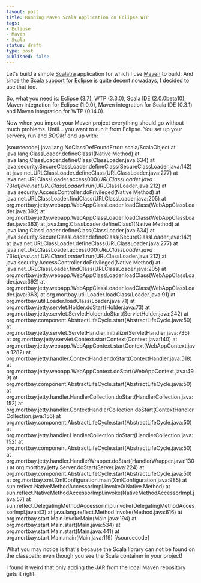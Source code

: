 ```yaml
--- 
layout: post
title: Running Maven Scala Application on Eclipse WTP
tags: 
- Eclipse
- Maven
- Scala
status: draft
type: post
published: false
---
```


Let's build a simple <a href="http://www.scalatra.org/">Scalatra</a> application for which I use <a href="http://maven.apache.org/">Maven</a> to build. And since the <a href="http://www.scala-ide.org/">Scala support for Eclipse</a> is quite decent nowadays, I decided to use that too.

So, what you need is: Eclipse (3.7), WTP (3.3.0), Scala IDE (2.0.0beta10), Maven integration for Eclipse (1.0.0), Maven integration for Scala IDE (0.3.1) and Maven integration for WTP (0.14.0).

Now when you import your Maven project everything should go without much problems. Until... you want to run it from Eclipse. You set up your servers, run and <em>BOOM!</em> end up with:

[sourcecode]
java.lang.NoClassDefFoundError: scala/ScalaObject
	at java.lang.ClassLoader.defineClass1(Native Method)
	at java.lang.ClassLoader.defineClass(ClassLoader.java:634)
	at java.security.SecureClassLoader.defineClass(SecureClassLoader.java:142)
	at java.net.URLClassLoader.defineClass(URLClassLoader.java:277)
	at java.net.URLClassLoader.access$000(URLClassLoader.java:73)
	at java.net.URLClassLoader$1.run(URLClassLoader.java:212)
	at java.security.AccessController.doPrivileged(Native Method)
	at java.net.URLClassLoader.findClass(URLClassLoader.java:205)
	at org.mortbay.jetty.webapp.WebAppClassLoader.loadClass(WebAppClassLoader.java:392)
	at org.mortbay.jetty.webapp.WebAppClassLoader.loadClass(WebAppClassLoader.java:363)
	at java.lang.ClassLoader.defineClass1(Native Method)
	at java.lang.ClassLoader.defineClass(ClassLoader.java:634)
	at java.security.SecureClassLoader.defineClass(SecureClassLoader.java:142)
	at java.net.URLClassLoader.defineClass(URLClassLoader.java:277)
	at java.net.URLClassLoader.access$000(URLClassLoader.java:73)
	at java.net.URLClassLoader$1.run(URLClassLoader.java:212)
	at java.security.AccessController.doPrivileged(Native Method)
	at java.net.URLClassLoader.findClass(URLClassLoader.java:205)
	at org.mortbay.jetty.webapp.WebAppClassLoader.loadClass(WebAppClassLoader.java:392)
	at org.mortbay.jetty.webapp.WebAppClassLoader.loadClass(WebAppClassLoader.java:363)
	at org.mortbay.util.Loader.loadClass(Loader.java:91)
	at org.mortbay.util.Loader.loadClass(Loader.java:71)
	at org.mortbay.jetty.servlet.Holder.doStart(Holder.java:73)
	at org.mortbay.jetty.servlet.ServletHolder.doStart(ServletHolder.java:242)
	at org.mortbay.component.AbstractLifeCycle.start(AbstractLifeCycle.java:50)
	at org.mortbay.jetty.servlet.ServletHandler.initialize(ServletHandler.java:736)
	at org.mortbay.jetty.servlet.Context.startContext(Context.java:140)
	at org.mortbay.jetty.webapp.WebAppContext.startContext(WebAppContext.java:1282)
	at org.mortbay.jetty.handler.ContextHandler.doStart(ContextHandler.java:518)
	at org.mortbay.jetty.webapp.WebAppContext.doStart(WebAppContext.java:499)
	at org.mortbay.component.AbstractLifeCycle.start(AbstractLifeCycle.java:50)
	at org.mortbay.jetty.handler.HandlerCollection.doStart(HandlerCollection.java:152)
	at org.mortbay.jetty.handler.ContextHandlerCollection.doStart(ContextHandlerCollection.java:156)
	at org.mortbay.component.AbstractLifeCycle.start(AbstractLifeCycle.java:50)
	at org.mortbay.jetty.handler.HandlerCollection.doStart(HandlerCollection.java:152)
	at org.mortbay.component.AbstractLifeCycle.start(AbstractLifeCycle.java:50)
	at org.mortbay.jetty.handler.HandlerWrapper.doStart(HandlerWrapper.java:130)
	at org.mortbay.jetty.Server.doStart(Server.java:224)
	at org.mortbay.component.AbstractLifeCycle.start(AbstractLifeCycle.java:50)
	at org.mortbay.xml.XmlConfiguration.main(XmlConfiguration.java:985)
	at sun.reflect.NativeMethodAccessorImpl.invoke0(Native Method)
	at sun.reflect.NativeMethodAccessorImpl.invoke(NativeMethodAccessorImpl.java:57)
	at sun.reflect.DelegatingMethodAccessorImpl.invoke(DelegatingMethodAccessorImpl.java:43)
	at java.lang.reflect.Method.invoke(Method.java:616)
	at org.mortbay.start.Main.invokeMain(Main.java:194)
	at org.mortbay.start.Main.start(Main.java:534)
	at org.mortbay.start.Main.start(Main.java:441)
	at org.mortbay.start.Main.main(Main.java:119)
[/sourcecode]

What you may notice is that's because the Scala library can not be found on the classpath; even though you see the Scala container in your project!

I found it weird that only adding the JAR from the local Maven repository gets it right.
